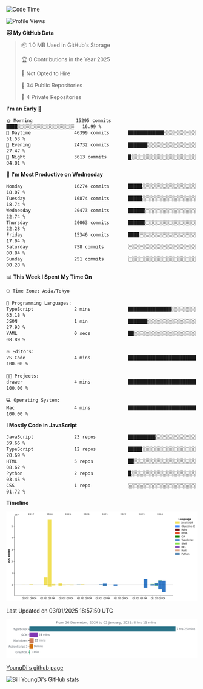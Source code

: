 <!--START_SECTION:waka-->
![Code Time](http://img.shields.io/badge/Code%20Time-1%2C147%20hrs%2053%20mins-blue)

![Profile Views](http://img.shields.io/badge/Profile%20Views-0-blue)

**🐱 My GitHub Data** 

> 📦 1.0 MB Used in GitHub's Storage 
 > 
> 🏆 0 Contributions in the Year 2025
 > 
> 🚫 Not Opted to Hire
 > 
> 📜 34 Public Repositories 
 > 
> 🔑 4 Private Repositories 
 > 
**I'm an Early 🐤** 

```text
🌞 Morning                15295 commits       ████░░░░░░░░░░░░░░░░░░░░░   16.99 % 
🌆 Daytime                46399 commits       █████████████░░░░░░░░░░░░   51.53 % 
🌃 Evening                24732 commits       ███████░░░░░░░░░░░░░░░░░░   27.47 % 
🌙 Night                  3613 commits        █░░░░░░░░░░░░░░░░░░░░░░░░   04.01 % 
```
📅 **I'm Most Productive on Wednesday** 

```text
Monday                   16274 commits       █████░░░░░░░░░░░░░░░░░░░░   18.07 % 
Tuesday                  16874 commits       █████░░░░░░░░░░░░░░░░░░░░   18.74 % 
Wednesday                20473 commits       ██████░░░░░░░░░░░░░░░░░░░   22.74 % 
Thursday                 20063 commits       ██████░░░░░░░░░░░░░░░░░░░   22.28 % 
Friday                   15346 commits       ████░░░░░░░░░░░░░░░░░░░░░   17.04 % 
Saturday                 758 commits         ░░░░░░░░░░░░░░░░░░░░░░░░░   00.84 % 
Sunday                   251 commits         ░░░░░░░░░░░░░░░░░░░░░░░░░   00.28 % 
```


📊 **This Week I Spent My Time On** 

```text
🕑︎ Time Zone: Asia/Tokyo

💬 Programming Languages: 
TypeScript               2 mins              ████████████████░░░░░░░░░   63.18 % 
JSON                     1 min               ███████░░░░░░░░░░░░░░░░░░   27.93 % 
YAML                     0 secs              ██░░░░░░░░░░░░░░░░░░░░░░░   08.89 % 

🔥 Editors: 
VS Code                  4 mins              █████████████████████████   100.00 % 

🐱‍💻 Projects: 
drawer                   4 mins              █████████████████████████   100.00 % 

💻 Operating System: 
Mac                      4 mins              █████████████████████████   100.00 % 
```

**I Mostly Code in JavaScript** 

```text
JavaScript               23 repos            ██████████░░░░░░░░░░░░░░░   39.66 % 
TypeScript               12 repos            █████░░░░░░░░░░░░░░░░░░░░   20.69 % 
HTML                     5 repos             ██░░░░░░░░░░░░░░░░░░░░░░░   08.62 % 
Python                   2 repos             █░░░░░░░░░░░░░░░░░░░░░░░░   03.45 % 
CSS                      1 repo              ░░░░░░░░░░░░░░░░░░░░░░░░░   01.72 % 
```



**Timeline**

![Lines of Code chart](https://raw.githubusercontent.com/Youngdi/Youngdi/master/assets/bar_graph.png)


 Last Updated on 03/01/2025 18:57:50 UTC
<!--END_SECTION:waka-->

![wakatime](./images/stat.svg)

[YoungDi's github page](https://youngdi.github.io)

![Bill YoungDi's GitHub stats](https://github-readme-stats.vercel.app/api?username=youngdi&count_private=true&show_icons=true)
